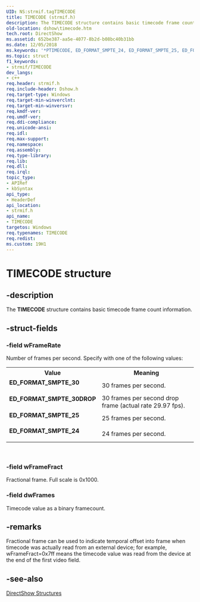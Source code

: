 ```yaml
---
UID: NS:strmif.tagTIMECODE
title: TIMECODE (strmif.h)
description: The TIMECODE structure contains basic timecode frame count information.
old-location: dshow\timecode.htm
tech.root: DirectShow
ms.assetid: 652be387-aa5e-4077-8b2d-b08bc40b31bb
ms.date: 12/05/2018
ms.keywords: '*PTIMECODE, ED_FORMAT_SMPTE_24, ED_FORMAT_SMPTE_25, ED_FORMAT_SMPTE_30, ED_FORMAT_SMPTE_30DROP, TIMECODE, TIMECODE structure [DirectShow], TIMECODEStructure, dshow.timecode, strmif/TIMECODE, tagTIMECODE'
ms.topic: struct
f1_keywords:
- strmif/TIMECODE
dev_langs:
- c++
req.header: strmif.h
req.include-header: Dshow.h
req.target-type: Windows
req.target-min-winverclnt: 
req.target-min-winversvr: 
req.kmdf-ver: 
req.umdf-ver: 
req.ddi-compliance: 
req.unicode-ansi: 
req.idl: 
req.max-support: 
req.namespace: 
req.assembly: 
req.type-library: 
req.lib: 
req.dll: 
req.irql: 
topic_type:
- APIRef
- kbSyntax
api_type:
- HeaderDef
api_location:
- strmif.h
api_name:
- TIMECODE
targetos: Windows
req.typenames: TIMECODE
req.redist: 
ms.custom: 19H1
---
```


# TIMECODE structure


## -description


The <b>TIMECODE</b> structure contains basic timecode frame count information.


## -struct-fields




### -field wFrameRate

Number of frames per second. Specify with one of the following values:

<table>
<tr>
<th>Value</th>
<th>Meaning</th>
</tr>
<tr>
<td width="40%"><a id="ED_FORMAT_SMPTE_30"></a><a id="ed_format_smpte_30"></a><dl>
<dt><b>ED_FORMAT_SMPTE_30</b></dt>
</dl>
</td>
<td width="60%">
30 frames per second. 

</td>
</tr>
<tr>
<td width="40%"><a id="ED_FORMAT_SMPTE_30DROP"></a><a id="ed_format_smpte_30drop"></a><dl>
<dt><b>ED_FORMAT_SMPTE_30DROP</b></dt>
</dl>
</td>
<td width="60%">
30 frames per second drop frame (actual rate 29.97 fps). 

</td>
</tr>
<tr>
<td width="40%"><a id="ED_FORMAT_SMPTE_25"></a><a id="ed_format_smpte_25"></a><dl>
<dt><b>ED_FORMAT_SMPTE_25</b></dt>
</dl>
</td>
<td width="60%">
25 frames per second. 

</td>
</tr>
<tr>
<td width="40%"><a id="ED_FORMAT_SMPTE_24"></a><a id="ed_format_smpte_24"></a><dl>
<dt><b>ED_FORMAT_SMPTE_24</b></dt>
</dl>
</td>
<td width="60%">
24 frames per second. 

</td>
</tr>
</table>
 


### -field wFrameFract

Fractional frame. Full scale is 0x1000.


### -field dwFrames

Timecode value as a binary framecount.


## -remarks



Fractional frame can be used to indicate temporal offset into frame when timecode was actually read from an external device; for example, wFrameFract=0x7ff means the timecode value was read from the device at the end of the first video field. 




## -see-also




<a href="https://docs.microsoft.com/windows/desktop/DirectShow/directshow-structures">DirectShow Structures</a>
 

 

